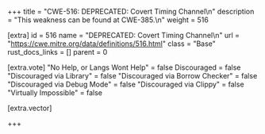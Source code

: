 +++
title = "CWE-516: DEPRECATED: Covert Timing Channel\n"
description = "This weakness can be found at CWE-385.\n"
weight = 516

[extra]
id = 516
name = "DEPRECATED: Covert Timing Channel\n"
url = "https://cwe.mitre.org/data/definitions/516.html"
class = "Base"
rust_docs_links = []
parent = 0

[extra.vote]
"No Help, or Langs Wont Help" = false
Discouraged = false
"Discouraged via Library" = false
"Discouraged via Borrow Checker" = false
"Discouraged via Debug Mode" = false
"Discouraged via Clippy" = false
"Virtually Impossible" = false

[extra.vector]

+++
